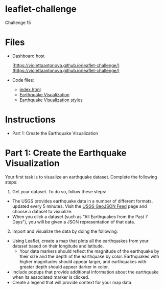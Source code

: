 # leaflet-challenge
Challenge 15

# Files
- Dashboard host

  [https://violettaantonova.github.io/leaflet-challenge/](https://violettaantonova.github.io/leaflet-challenge/)
- Code files:
  - [index.html](index.html)
  - [Earthquake Visualization](static/js/logic.js)
  - [Earthquake Visualization styles](static/css/style.css)

# Instructions
  - Part 1: Create the Earthquake Visualization
  
# Part 1: Create the Earthquake Visualization

Your first task is to visualize an earthquake dataset. Complete the following steps:
1. Get your dataset. To do so, follow these steps:
  - The USGS provides earthquake data in a number of different formats, updated every 5 minutes. Visit the [USGS GeoJSON Feed](https://earthquake.usgs.gov/earthquakes/feed/v1.0/geojson.php) page and choose a dataset to visualize. 
  - When you click a dataset (such as "All Earthquakes from the Past 7 Days"), you will be given a JSON representation of that data.

2. Import and visualize the data by doing the following:
  - Using Leaflet, create a map that plots all the earthquakes from your dataset based on their longitude and latitude.
    - Your data markers should reflect the magnitude of the earthquake by their size and the depth of the earthquake by color. Earthquakes with higher magnitudes should appear larger, and earthquakes with greater depth should appear darker in color.
  - Include popups that provide additional information about the earthquake when its associated marker is clicked.
  - Create a legend that will provide context for your map data.
